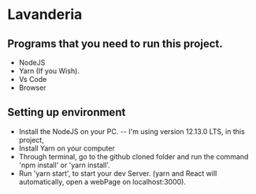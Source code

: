 # Lavanderia

## Programs that you need to run this project.
- NodeJS
- Yarn (If you Wish).
- Vs Code
- Browser

## Setting up environment
- Install the NodeJS on your PC.
  -- I'm using version 12.13.0 LTS, in this project, 
- Install Yarn on your computer
- Through terminal, go to the github cloned folder and run the command 'npm install' or 'yarn install'.
- Run 'yarn start', to start your dev Server. (yarn and React will automatically, open a webPage on localhost:3000).